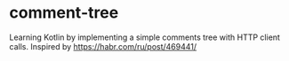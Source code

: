 # comment-tree
Learning Kotlin by implementing a simple comments tree with HTTP client calls. Inspired by https://habr.com/ru/post/469441/
